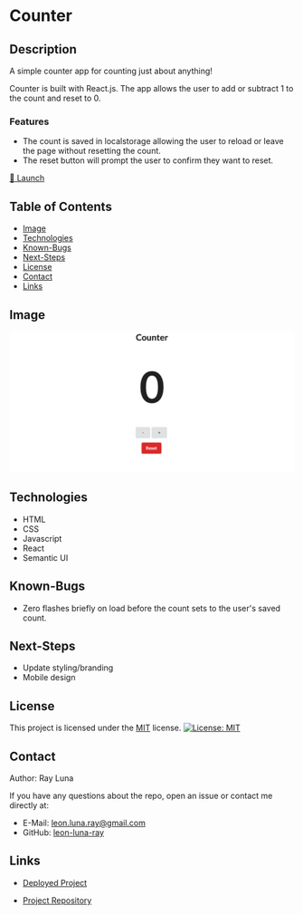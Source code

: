 # Counter

## Description

A simple counter app for counting just about anything!

Counter is built with React.js. The app allows the user to add or subtract 1 to the count and reset to 0.

### Features

- The count is saved in localstorage allowing the user to reload or leave the page without resetting the count.
- The reset button will prompt the user to confirm they want to reset.

[🚀 Launch](https://leon-luna-ray.github.io/counter/)

## Table of Contents

- [Image](#image)
- [Technologies](#technologies)
- [Known-Bugs](#known-bugs)
- [Next-Steps](#next-steps)
- [License](#license)
- [Contact](#contact)
- [Links](#links)

## Image

![Screenshot](./public/assets/img/counter.png)

## Technologies

- HTML
- CSS
- Javascript
- React
- Semantic UI

## Known-Bugs

- Zero flashes briefly on load before the count sets to the user's saved count.

## Next-Steps

- Update styling/branding
- Mobile design

## License

This project is licensed under the [MIT](https://opensource.org/licenses/MIT) license.
[![License: MIT](https://img.shields.io/badge/License-MIT-yellow.svg)](https://opensource.org/licenses/MIT)

## Contact

Author: Ray Luna

If you have any questions about the repo, open an issue or contact me directly at:

- E-Mail: leon.luna.ray@gmail.com
- GitHub: [leon-luna-ray](https://github.com/leon-luna-ray)

## Links

- [Deployed Project](https://leon-luna-ray.github.io/counter/)

- [Project Repository](https://github.com/leon-luna-ray/counter)
